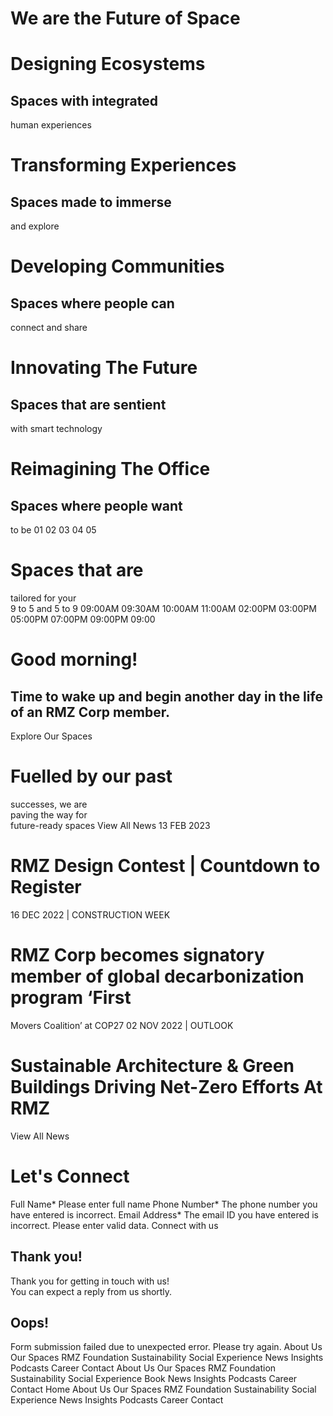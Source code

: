 # We  are the  Future of  Space
# Designing Ecosystems
## Spaces with integrated  
human experiences
# Transforming Experiences
## Spaces made to immerse  
and explore
# Developing Communities
## Spaces where people can  
connect and share
# Innovating The Future
## Spaces that are sentient  
with smart technology
# Reimagining The Office
## Spaces where people want  
to be
01
02
03
04
05
# Spaces that are  
tailored for your  
9 to 5 and 5 to 9
09:00AM
09:30AM
10:00AM
11:00AM
02:00PM
03:00PM
05:00PM
07:00PM
09:00PM
09:00
# Good morning!
## Time to wake up and begin another day in the life of an RMZ Corp member.
Explore Our Spaces
# Fuelled by our past  
successes, we are  
paving the way for  
future-ready spaces
View All News
13 FEB 2023
# RMZ Design Contest | Countdown to Register
16 DEC 2022 | CONSTRUCTION WEEK
# RMZ Corp becomes signatory member of global decarbonization program ‘First
Movers Coalition’ at COP27
02 NOV 2022 | OUTLOOK
#  Sustainable Architecture & Green Buildings Driving Net-Zero Efforts At RMZ
View All News
# Let's Connect
Full Name*
Please enter full name
Phone Number*
The phone number you have entered is incorrect.
Email Address*
The email ID you have entered is incorrect.
Please enter valid data.
Connect with us
## Thank you!
Thank you for getting in touch with us!  
You can expect a reply from us shortly.
## Oops!
Form submission failed due to unexpected error. Please try again.
About Us Our Spaces RMZ Foundation Sustainability Social Experience News
Insights Podcasts Career Contact
About Us Our Spaces RMZ Foundation Sustainability Social Experience Book News
Insights Podcasts Career Contact
Home About Us Our Spaces RMZ Foundation Sustainability Social Experience News
Insights Podcasts Career Contact
